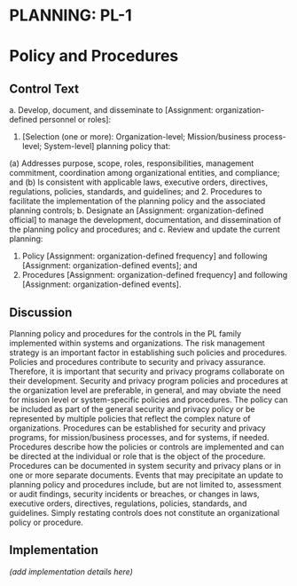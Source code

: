 # PLANNING: PL-1
# Policy and Procedures

## Control Text


a. Develop, document, and disseminate to [Assignment: organization-defined personnel or roles]:

1. [Selection (one or more): Organization-level; Mission/business process-level; System-level] planning policy that:

(a) Addresses purpose, scope, roles, responsibilities, management commitment, coordination among organizational entities, and compliance; and
(b) Is consistent with applicable laws, executive orders, directives, regulations, policies, standards, and guidelines; and
2. Procedures to facilitate the implementation of the planning policy and the associated planning controls;
b. Designate an [Assignment: organization-defined official] to manage the development, documentation, and dissemination of the planning policy and procedures; and
c. Review and update the current planning:

1. Policy [Assignment: organization-defined frequency] and following [Assignment: organization-defined events]; and
2. Procedures [Assignment: organization-defined frequency] and following [Assignment: organization-defined events].

## Discussion

Planning policy and procedures for the controls in the PL family implemented within systems and organizations. The risk management strategy is an important factor in establishing such policies and procedures. Policies and procedures contribute to security and privacy assurance. Therefore, it is important that security and privacy programs collaborate on their development. Security and privacy program policies and procedures at the organization level are preferable, in general, and may obviate the need for mission level or system-specific policies and procedures. The policy can be included as part of the general security and privacy policy or be represented by multiple policies that reflect the complex nature of organizations. Procedures can be established for security and privacy programs, for mission/business processes, and for systems, if needed. Procedures describe how the policies or controls are implemented and can be directed at the individual or role that is the object of the procedure. Procedures can be documented in system security and privacy plans or in one or more separate documents. Events that may precipitate an update to planning policy and procedures include, but are not limited to, assessment or audit findings, security incidents or breaches, or changes in laws, executive orders, directives, regulations, policies, standards, and guidelines. Simply restating controls does not constitute an organizational policy or procedure.

## Implementation

_(add implementation details here)_